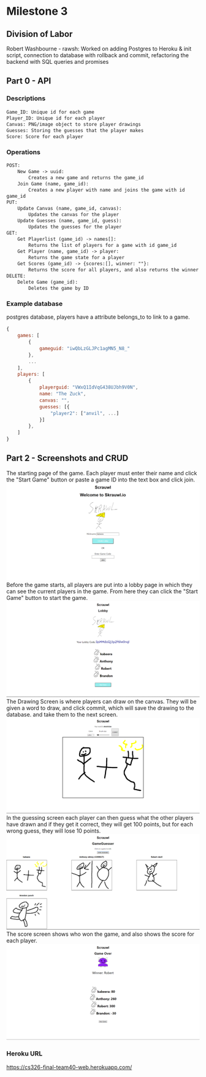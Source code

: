 # Milestone 3

## Division of Labor

Robert Washbourne - rawsh: Worked on adding Postgres to Heroku & init script, connection to database with rollback and commit, refactoring the backend with SQL queries and promises

## Part 0 - API

### Descriptions

```
Game_ID: Unique id for each game
Player_ID: Unique id for each player
Canvas: PNG/image object to store player drawings
Guesses: Storing the guesses that the player makes
Score: Score for each player
```

### Operations

```
POST:
    New Game -> uuid:
        Creates a new game and returns the game_id
    Join Game (name, game_id):
        Creates a new player with name and joins the game with id game_id
PUT:
    Update Canvas (name, game_id, canvas):
        Updates the canvas for the player
    Update Guesses (name, game_id, guess):
        Updates the guesses for the player
GET:
    Get Playerlist (game_id) -> names[]:
        Returns the list of players for a game with id game_id
    Get Player (name, game_id) -> player:
        Returns the game state for a player
    Get Scores (game_id) -> {scores:[], winner: ""}:
        Returns the score for all players, and also returns the winner
DELETE:
    Delete Game (game_id):
        Deletes the game by ID
```

### Example database

postgres database, players have a attribute belongs_to to link to a game.

```javascript
{
    games: [
        {
            gameguid: "iwQbLzGLJPc1agMN5_N8_"
        },
        ...
    ],
    players: [
        {
            playerguid: "VWxQ1IdVqG438UJbh9V0N",
            name: "The Zuck",
            canvas: "",
            guesses: [{
                "player2": ["anvil", ...]
            }]
        },
    ]
}
```

## Part 2 - Screenshots and CRUD

The starting page of the game. Each player must enter their name and click the "Start Game" button or paste a game ID into the text box and click join.
![Homepage](Homepage.png)
Before the game starts, all players are put into a lobby page in which they can see the current players in the game. From here they can click the "Start Game" button to start the game.
![Lobby Page](Lobby_Page.png)
The Drawing Screen is where players can draw on the canvas. They will be given a word to draw, and click commit, which will save the drawing to the database. and take them to the next screen.
![Drawing Screen](Drawing_Screen.png)
In the guessing screen each player can then guess what the other players have drawn and if they get it correct, they will get 100 points, but for each wrong guess, they will lose 10 points.
![Guessing SCreen](Guessing_Screen.png)
The score screen shows who won the game, and also shows the score for each player.
![Score Screen](Score_Screen.png)

### Heroku URL
<https://cs326-final-team40-web.herokuapp.com/>
